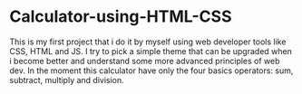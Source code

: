 # Calculator-using-HTML-CSS

 This is my first project that i do it by myself using web developer tools like CSS, HTML and JS. I try to pick a simple theme that can be upgraded when i become better and understand some more advanced principles of web dev. In the moment this calculator have only the four basics operators: sum, subtract, multiply and division. 
